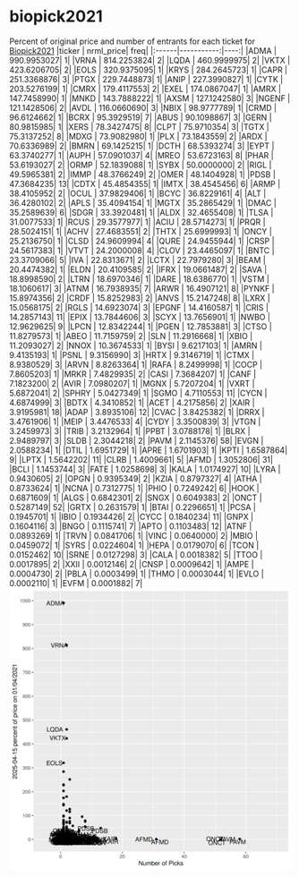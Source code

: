 # biopick2021
Percent of original price and number of entrants for each ticket for [Biopick2021](https://twitter.com/hashtag/Biopick2021)
|ticker |  nrml_price| freq|
|:------|-----------:|----:|
|ADMA   | 990.9953027|    1|
|VRNA   | 814.2253824|    2|
|LQDA   | 460.9999975|    2|
|VKTX   | 423.6206705|    2|
|EOLS   | 320.9375095|    1|
|KRYS   | 284.2645723|    1|
|CAPR   | 251.3368876|    3|
|PTGX   | 229.7448873|    1|
|ANIP   | 227.3990827|    1|
|CYTK   | 203.5276199|    1|
|CMRX   | 179.4117553|    2|
|EXEL   | 174.0867047|    1|
|AMRX   | 147.7458990|    1|
|MNKD   | 143.7888222|    1|
|AXSM   | 127.1242580|    3|
|NGENF  | 121.1428506|    2|
|AVDL   | 116.0660690|    3|
|NBIX   |  98.9777789|    1|
|CRMD   |  96.6124662|    1|
|BCRX   |  95.3929519|    7|
|ABUS   |  90.1098867|    3|
|GERN   |  80.9815985|    1|
|XERS   |  78.3427475|    8|
|CLPT   |  75.9710354|    3|
|TGTX   |  75.3137252|    8|
|MDXG   |  73.9082980|    1|
|PLX    |  73.1843559|    2|
|ARDX   |  70.6336989|    2|
|BMRN   |  69.1425215|    1|
|DCTH   |  68.5393274|    3|
|EYPT   |  63.3740277|    1|
|AUPH   |  57.0901037|    4|
|MREO   |  53.6723163|    8|
|PHAR   |  53.6193027|    2|
|ORMP   |  52.1839088|    1|
|SYBX   |  50.0000000|    2|
|RIGL   |  49.5965381|    2|
|IMMP   |  48.3766249|    2|
|OMER   |  48.1404928|    1|
|PDSB   |  47.3684235|   13|
|CDTX   |  45.4854355|    1|
|IMTX   |  38.4545456|    6|
|ARMP   |  38.4105952|    2|
|OCUL   |  37.9829406|    1|
|BCYC   |  36.8229161|    4|
|ALT    |  36.4280102|    2|
|APLS   |  35.4094154|    1|
|MGTX   |  35.2865429|    1|
|DMAC   |  35.2589639|    6|
|SDGR   |  33.3920481|    1|
|ALDX   |  32.4655408|    1|
|TLSA   |  31.0077533|    1|
|RCUS   |  29.3577977|    1|
|ACIU   |  28.5714273|    1|
|PRQR   |  28.5024151|    1|
|ACHV   |  27.4683551|    2|
|THTX   |  25.6999993|    1|
|ONCY   |  25.2136750|    1|
|CLSD   |  24.9609994|    4|
|QURE   |  24.9455944|    1|
|CRSP   |  24.5617383|    1|
|VTVT   |  24.2000008|    4|
|CLOV   |  23.4465097|    1|
|BNTC   |  23.3709066|    5|
|IVA    |  22.8313671|    2|
|LCTX   |  22.7979280|    3|
|BEAM   |  20.4474382|    1|
|ELDN   |  20.4109585|    2|
|IFRX   |  19.0661487|    2|
|SAVA   |  18.8998590|    2|
|LTRN   |  18.6970346|    1|
|DARE   |  18.6386770|    1|
|VSTM   |  18.1060617|    3|
|ATNM   |  16.7938935|    7|
|ARWR   |  16.4907121|    8|
|PYNKF  |  15.8974356|    2|
|CRDF   |  15.8252983|    2|
|ANVS   |  15.2147248|    8|
|LXRX   |  15.0568175|    2|
|RGLS   |  14.6923074|    3|
|EPGNF  |  14.4160587|    1|
|CRIS   |  14.2857143|   11|
|EPIX   |  13.7844606|    3|
|SCYX   |  13.7656901|    1|
|NWBO   |  12.9629625|    9|
|LPCN   |  12.8342244|    1|
|PGEN   |  12.7853881|    3|
|CTSO   |  11.8279573|    1|
|ABEO   |  11.7159759|    2|
|SLN    |  11.2916668|    1|
|XBIO   |  11.2093027|    2|
|NNOX   |  10.3674533|    1|
|BYSI   |   9.6217103|    1|
|AMRN   |   9.4135193|    1|
|PSNL   |   9.3156990|    3|
|HRTX   |   9.3146719|    1|
|CTMX   |   8.9380529|    3|
|ARVN   |   8.8263364|    1|
|RAFA   |   8.2499998|    1|
|COCP   |   7.8605203|    1|
|MRKR   |   7.4829935|    2|
|CASI   |   7.3684207|    1|
|CANF   |   7.1823200|    2|
|AVIR   |   7.0980207|    1|
|MGNX   |   5.7207204|    1|
|VXRT   |   5.6872041|    2|
|SPHRY  |   5.0427349|    1|
|SGMO   |   4.7110553|   11|
|CYCN   |   4.6874999|    3|
|BDTX   |   4.3410852|    1|
|ACET   |   4.2175856|    2|
|XAIR   |   3.9195981|   18|
|ADAP   |   3.8935106|   12|
|CVAC   |   3.8425382|    1|
|DRRX   |   3.4761906|    1|
|MEIP   |   3.4476533|    4|
|CYDY   |   3.3500839|    3|
|VTGN   |   3.2459973|    3|
|TRIB   |   3.2132964|    1|
|PPBT   |   3.0788178|    1|
|BLRX   |   2.9489797|    3|
|SLDB   |   2.3044218|    2|
|PAVM   |   2.1145376|   58|
|EVGN   |   2.0588234|    1|
|DTIL   |   1.6951729|    1|
|APRE   |   1.6701903|    1|
|KPTI   |   1.6587864|    9|
|LPTX   |   1.5642202|   11|
|CLRB   |   1.4009661|    5|
|AFMD   |   1.3052806|   31|
|BCLI   |   1.1453744|    3|
|FATE   |   1.0258698|    3|
|KALA   |   1.0174927|   10|
|LYRA   |   0.9430605|    2|
|OPGN   |   0.9395349|    2|
|KZIA   |   0.8797327|    4|
|ATHA   |   0.8733624|    1|
|NCNA   |   0.7312775|    1|
|PHIO   |   0.7249242|    6|
|HOOK   |   0.6871609|    1|
|ALGS   |   0.6842301|    2|
|SNGX   |   0.6049383|    2|
|ONCT   |   0.5287149|   52|
|GRTX   |   0.2631579|    1|
|BTAI   |   0.2296651|    1|
|PCSA   |   0.1945701|    1|
|IBIO   |   0.1934426|    2|
|CYCC   |   0.1840234|   11|
|GNPX   |   0.1604116|    3|
|BNGO   |   0.1115741|    7|
|APTO   |   0.1103483|   12|
|ATNF   |   0.0893269|    1|
|TRVN   |   0.0841706|    1|
|VINC   |   0.0640000|    2|
|MBIO   |   0.0459072|    1|
|SYRS   |   0.0224604|    1|
|HEPA   |   0.0179070|    6|
|TCON   |   0.0152462|   10|
|SRNE   |   0.0127298|    3|
|CALA   |   0.0018382|    5|
|TTOO   |   0.0017895|    2|
|XXII   |   0.0012146|    2|
|CNSP   |   0.0009642|    1|
|AMPE   |   0.0004730|    2|
|PBLA   |   0.0003499|    1|
|THMO   |   0.0003044|    1|
|EVLO   |   0.0002110|    1|
|EVFM   |   0.0001882|    7|
![retvspicks](biopicks.png?raw=true)
